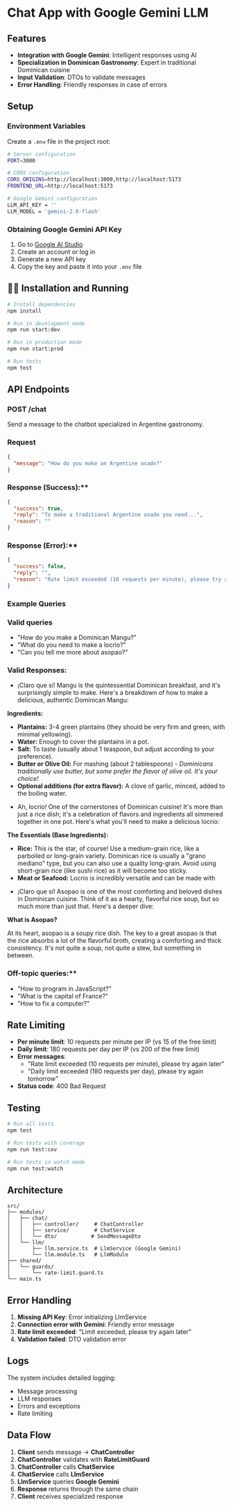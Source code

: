 # Chat App with Google Gemini LLM

## Features

- **Integration with Google Gemini**: Intelligent responses using AI
- **Specialization in Dominican Gastronomy**: Expert in traditional Dominican cuisine
- **Input Validation**: DTOs to validate messages
- **Error Handling**: Friendly responses in case of errors

##  Setup

### Environment Variables

Create a `.env` file in the project root:

```bash
# Server configuration
PORT=3000

# CORS configuration
CORS_ORIGINS=http://localhost:3000,http://localhost:5173
FRONTEND_URL=http://localhost:5173

# Google Gemini configuration
LLM_API_KEY = ''
LLM_MODEL = 'gemini-2.0-flash'
```

### Obtaining Google Gemini API Key

1. Go to [Google AI Studio](https://aistudio.google.com/)
2. Create an account or log in
3. Generate a new API key
4. Copy the key and paste it into your `.env` file

## 🏃‍♂️ Installation and Running

```bash
# Install dependencies
npm install

# Run in development mode
npm run start:dev

# Run in production mode
npm run start:prod

# Run tests
npm test
```

## API Endpoints

### POST /chat

Send a message to the chatbot specialized in Argentine gastronomy.

### Request
```json
{
  "message": "How do you make an Argentine asado?"
}
```

### Response (Success):**
```json
{
  "success": true,
  "reply": "To make a traditional Argentine asado you need...",
  "reason": ""
}
```

### Response (Error):**
```json
{
  "success": false,
  "reply": "",
  "reason": "Rate limit exceeded (10 requests per minute), please try again later"
}
```


### Example Queries

### Valid queries
- "How do you make a Dominican Mangu?"
- "What do you need to make a locrio?"
- "Can you tell me more about asopao?"

### Valid Responses:
- ¡Claro que sí! Mangu is the quintessential Dominican breakfast, and it's surprisingly simple to make. Here's a breakdown of how to make a delicious, authentic Dominican Mangu:

**Ingredients:**

*   **Plantains:** 3-4 green plantains (they should be very firm and green, with minimal yellowing).
*   **Water:** Enough to cover the plantains in a pot.
*   **Salt:** To taste (usually about 1 teaspoon, but adjust according to your preference).
*   **Butter or Olive Oil:** For mashing (about 2 tablespoons) - *Dominicans traditionally use butter, but some prefer the flavor of olive oil. It's your choice!*
*   **Optional additions (for extra flavor):** A clove of garlic, minced, added to the boiling water.


- Ah, locrio! One of the cornerstones of Dominican cuisine! It's more than just a rice dish; it's a celebration of flavors and ingredients all simmered together in one pot. Here's what you'll need to make a delicious locrio:

**The Essentials (Base Ingredients):**

*   **Rice:** This is the star, of course! Use a medium-grain rice, like a parboiled or long-grain variety. Dominican rice is usually a "grano mediano" type, but you can also use a quality long-grain. Avoid using short-grain rice (like sushi rice) as it will become too sticky.
*   **Meat or Seafood:** Locrio is incredibly versatile and can be made with 


- ¡Claro que sí! Asopao is one of the most comforting and beloved dishes in Dominican cuisine. Think of it as a hearty, flavorful rice soup, but so much more than just that. Here's a deeper dive:

**What is Asopao?**

At its heart, asopao is a soupy rice dish. The key to a great asopao is that the rice absorbs a lot of the flavorful broth, creating a comforting and thick consistency. It's not quite a soup, not quite a stew, but something in between.


### Off-topic queries:**
- "How to program in JavaScript?"
- "What is the capital of France?"
- "How to fix a computer?"

##  Rate Limiting

- **Per minute limit**: 10 requests per minute per IP (vs 15 of the free limit)
- **Daily limit**: 180 requests per day per IP (vs 200 of the free limit)
- **Error messages**: 
  - "Rate limit exceeded (10 requests per minute), please try again later"
  - "Daily limit exceeded (180 requests per day), please try again tomorrow"
- **Status code**: 400 Bad Request

## Testing

```bash
# Run all tests
npm test

# Run tests with coverage
npm run test:cov

# Run tests in watch mode
npm run test:watch
```

## Architecture

```
src/
├── modules/
│   ├── chat/
│   │   ├── controller/     # ChatController
│   │   ├── service/        # ChatService
│   │   └── dto/           # SendMessageDto
│   └── llm/
│       ├── llm.service.ts  # LlmService (Google Gemini)
│       └── llm.module.ts   # LlmModule
├── shared/
│   └── guards/
│       └── rate-limit.guard.ts
└── main.ts
```


## Error Handling

1. **Missing API Key**: Error initializing LlmService
2. **Connection error with Gemini**: Friendly error message
3. **Rate limit exceeded**: "Limit exceeded, please try again later"
4. **Validation failed**: DTO validation error

## Logs

The system includes detailed logging:
- Message processing
- LLM responses
- Errors and exceptions
- Rate limiting

## Data Flow

1. **Client** sends message → **ChatController**
2. **ChatController** validates with **RateLimitGuard**
3. **ChatController** calls **ChatService**
4. **ChatService** calls **LlmService**
5. **LlmService** queries **Google Gemini**
6. **Response** returns through the same chain
7. **Client** receives specialized response
